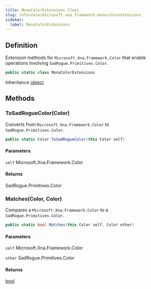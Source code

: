 ```yaml
---
title: MonoColorExtensions Class
slug: reference/microsoft.xna.framework.monocolorextensions
sidebar:
  label: MonoColorExtensions
---
```

## Definition

Extension methods for `Microsoft.Xna.Framework.Color` that enable operations involving `SadRogue.Primitives.Color`.

```csharp title="C#"
public static class MonoColorExtensions
```

Inheritance [object](https://learn.microsoft.com/dotnet/api/system.object/)

## Methods

### ToSadRogueColor(Color)

Converts from `Microsoft.Xna.Framework.Color` to `SadRogue.Primitives.Color`.

```csharp title="C#"
public static Color ToSadRogueColor(this Color self)
```

#### Parameters

`self` Microsoft.Xna.Framework.Color  

#### Returns

SadRogue.Primitives.Color

### Matches(Color, Color)

Compares a `Microsoft.Xna.Framework.Color` to a `SadRogue.Primitives.Color`.

```csharp title="C#"
public static bool Matches(this Color self, Color other)
```

#### Parameters

`self` Microsoft.Xna.Framework.Color  

`other` SadRogue.Primitives.Color  

#### Returns

[bool](https://learn.microsoft.com/dotnet/api/system.boolean/)